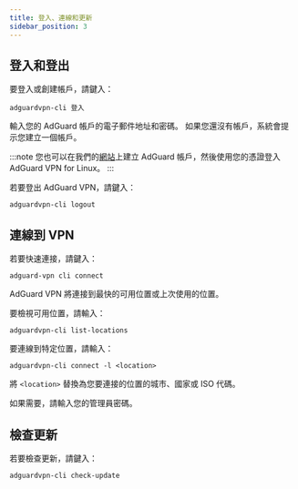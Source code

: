 ```yaml
---
title: 登入、連線和更新
sidebar_position: 3
---
```


## 登入和登出

要登入或創建帳戶，請鍵入：

```
adguardvpn-cli 登入
```

輸入您的 AdGuard 帳戶的電子郵件地址和密碼。 如果您還沒有帳戶，系統會提示您建立一個帳戶。

:::note
您也可以在我們的[網站](https://auth.adguard.com/login.html)上建立 AdGuard 帳戶，然後使用您的憑證登入 AdGuard VPN for Linux。
:::

若要登出 AdGuard VPN，請鍵入：

```
adguardvpn-cli logout
```

## 連線到 VPN

若要快速連接，請鍵入：

```
adguard-vpn cli connect
```

AdGuard VPN 將連接到最快的可用位置或上次使用的位置。

要檢視可用位置，請輸入：

```
adguardvpn-cli list-locations
```

要連線到特定位置，請輸入：

```
adguardvpn-cli connect -l <location>
```

將 `<location>` 替換為您要連接的位置的城市、國家或 ISO 代碼。

如果需要，請輸入您的管理員密碼。

## 檢查更新

若要檢查更新，請鍵入：

```
adguardvpn-cli check-update
```
